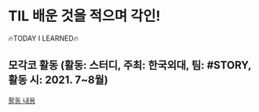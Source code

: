 # TIL 배운 것을 적으며 각인!
  🔥TODAY I LEARNED🔥


## 모각코 활동 (활동: 스터디, 주최: 한국외대, 팀: #STORY, 활동 시: 2021. 7~8월)
[활동 내용](https://github.com/Hm-source/TIL/blob/main/%EB%AA%A8%EA%B0%81%EC%BD%94/%ED%99%9C%EB%8F%99%20%EB%82%B4%EC%9A%A9.md)
